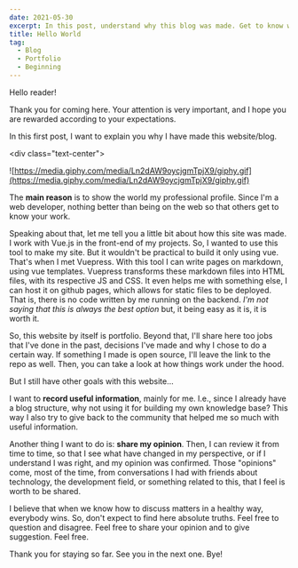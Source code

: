 ```yaml
---
date: 2021-05-30
excerpt: In this post, understand why this blog was made. Get to know what you can expect, and how can you contribute!
title: Hello World
tag:
  - Blog
  - Portfolio
  - Beginning
---
```


Hello reader!

Thank you for coming here. Your attention is very important, and I hope you are rewarded according to your expectations.

In this first post, I want to explain you why I have made this website/blog.

<div class="text-center">

![https://media.giphy.com/media/Ln2dAW9oycjgmTpjX9/giphy.gif](https://media.giphy.com/media/Ln2dAW9oycjgmTpjX9/giphy.gif)

</div>

The **main reason** is to show the world my professional profile. Since I'm a web developer, nothing better than being on the web so that others get to know your work.

Speaking about that, let me tell you a little bit about how this site was made. I work with Vue.js in the front-end of my projects. So, I wanted to use this tool to make my site. But it wouldn't be practical to build it only using vue. That's when I met Vuepress. With this tool I can write pages on markdown, using vue templates. Vuepress transforms these markdown files into HTML files, with its respective JS and CSS. It even helps me with something else, I can host it on github pages, which allows for static files to be deployed. That is, there is no code written by me running on the backend. *I'm not saying that this is always the best option* but, it being easy as it is, it is worth it.

So, this website by itself is portfolio. Beyond that, I'll share here too jobs that I've done in the past, decisions I've made and why I chose to do a certain way. If something I made is open source, I'll leave the link to the repo as well. Then, you can take a look at how things work under the hood.

But I still have other goals with this website...

I want to **record useful information**, mainly for me. I.e., since I already have a blog structure, why not using it for building my own knowledge base? This way I also try to give back to the community that helped me so much with useful information.

Another thing I want to do is: **share my opinion**. Then, I can review it from time to time, so that I see what have changed in my perspective, or if I understand I was right, and my opinion was confirmed. Those "opinions" come, most of the time, from conversations I had with friends about technology, the development field, or something related to this, that I feel is worth to be shared.

I believe that when we know how to discuss matters in a healthy way, everybody wins. So, don't expect to find here absolute truths. Feel free to question and disagree. Feel free to share your opinion and to give suggestion. Feel free.

Thank you for staying so far. See you in the next one. Bye!